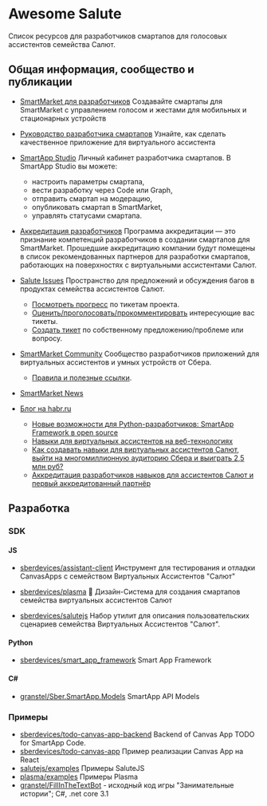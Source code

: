 # Awesome Salute

Список ресурсов для разработчиков смартапов для голосовых ассистентов семейства Салют.

## Общая информация, сообщество и публикации

-   [SmartMarket для разработчиков](https://salute.sber.ru/smartmarket/dev) Создавайте смартапы для SmartMarket с управлением голосом и жестами для мобильных и стационарных устройств

-   [Руководство разработчика смартапов](https://developer.sberdevices.ru/) Узнайте, как сделать качественное приложение для виртуального ассистента

-   [SmartApp Studio](https://smartapp-studio.sberdevices.ru/) Личный кабинет разработчика смартапов. В SmartApp Studio вы можете:

    -   настроить параметры смартапа,
    -   вести разработку через Code или Graph,
    -   отправить смартап на модерацию,
    -   опубликовать смартап в SmartMarket,
    -   управлять статусами смартапа.

-   [Аккредитация разработчиков](https://sberdevices.ru/accreditation_agency/) Программа аккредитации — это признание компетенций разработчиков в создании смартапов для SmartMarket. Прошедшие аккредитацию компании будут помещены в список рекомендованных партнеров для разработки смартапов, работающих на поверхностях с виртуальными ассистентами Салют.

-   [Salute Issues](https://github.com/sberdevices/salute-issues) Пространство для предложений и обсуждения багов в продуктах семейства ассистентов Салют.

    -   [Посмотреть прогресс](https://github.com/sberdevices/salute-issues/projects/1) по тикетам проекта.
    -   [Оценить/проголосовать/прокомментировать](https://github.com/sberdevices/salute-issues/issues) интересующие вас тикеты.
    -   [Создать тикет](https://github.com/sberdevices/salute-issues/issues/new) по собственному предложению/проблеме или вопросу.

-   [SmartMarket Community](https://t.me/smartapp_studio) Cообщество разработчиков приложений для виртуальных ассистентов и умных устройств от Сбера.

    -   [Правила и полезные ссылки](http://sber.me/?p=Q2T6t).

-   [SmartMarket News](https://t.me/smartapp_studio_news)

-   [Блог на habr.ru](https://habr.com/ru/company/sberdevices/)
    -   [Новые возможности для Python-разработчиков: SmartApp Framework в open source](https://habr.com/ru/company/sberdevices/blog/541420/)
    -   [Навыки для виртуальных ассистентов на веб-технологиях](https://habr.com/ru/company/sberbank/blog/533612/)
    -   [Как создавать навыки для виртуальных ассистентов Салют, выйти на многомиллионную аудиторию Сбера и выиграть 2,5 млн руб?](https://habr.com/ru/company/sberdevices/news/t/540960/)
    -   [Аккредитация разработчиков навыков для ассистентов Салют и первый аккредитованный партнёр](https://habr.com/ru/company/sberdevices/news/t/545644/)

## Разработка

### SDK

#### JS

-   [sberdevices/assistant-client](https://github.com/sberdevices/assistant-client) Инструмент для тестирования и отладки СanvasApps c семейством Виртуальных Ассистентов "Салют"

-   [sberdevices/plasma](https://github.com/sberdevices/plasma) 💠 Дизайн-Система для создания cмартапов семейства виртуальных ассистентов Салют

-   [sberdevices/salutejs](https://github.com/sberdevices/salutejs) Набор утилит для описания пользовательских сценариев семейства Виртуальных Ассистентов "Салют".

#### Python

-   [sberdevices/smart_app_framework](https://github.com/sberdevices/smart_app_framework) Smart App Framework

#### C#

-   [granstel/Sber.SmartApp.Models](https://github.com/granstel/Sber.SmartApp.Models) SmartApp API Models

### Примеры

-   [sberdevices/todo-canvas-app-backend](https://github.com/sberdevices/todo-canvas-app-backend) Backend of Canvas App TODO for SmartApp Code.
-   [sberdevices/todo-canvas-app](https://github.com/sberdevices/todo-canvas-app) Пример реализации Canvas App на React
-   [salutejs/examples](https://github.com/sberdevices/salutejs/tree/master/examples) Примеры SaluteJS
-   [plasma/examples](https://github.com/sberdevices/plasma/tree/rc/examples) Примеры Plasma
-   [granstel/FillInTheTextBot](https://github.com/granstel/FillInTheTextBot) - исходный код игры "Занимательные истории"; C#, .net core 3.1
